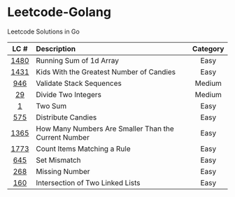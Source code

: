 # Leetcode-Golang
Leetcode Solutions in Go

|LC #|Description|Category|
|:-:|:-| :-: |
|[1480](https://leetcode.com/problems/running-sum-of-1d-array/)| Running Sum of 1d Array| Easy|
|[1431](https://leetcode.com/problems/kids-with-the-greatest-number-of-candies/)| Kids With the Greatest Number of Candies| Easy|
|[946](https://leetcode.com/problems/validate-stack-sequences/)| Validate Stack Sequences| Medium|
|[29](https://leetcode.com/problems/divide-two-integers/)| Divide Two Integers| Medium|
|[1](https://leetcode.com/problems/two-sum/)| Two Sum| Easy|
|[575](https://leetcode.com/problems/distribute-candies/)| Distribute Candies| Easy|
|[1365](https://leetcode.com/problems/how-many-numbers-are-smaller-than-the-current-number/)| How Many Numbers Are Smaller Than the Current Number| Easy|
|[1773](https://leetcode.com/problems/count-items-matching-a-rule/)| Count Items Matching a Rule| Easy|
|[645](https://leetcode.com/problems/set-mismatch/)| Set Mismatch| Easy|
|[268](https://leetcode.com/problems/missing-number/)| Missing Number| Easy|
|[160](https://leetcode.com/problems/intersection-of-two-linked-lists/)| Intersection of Two Linked Lists| Easy|
